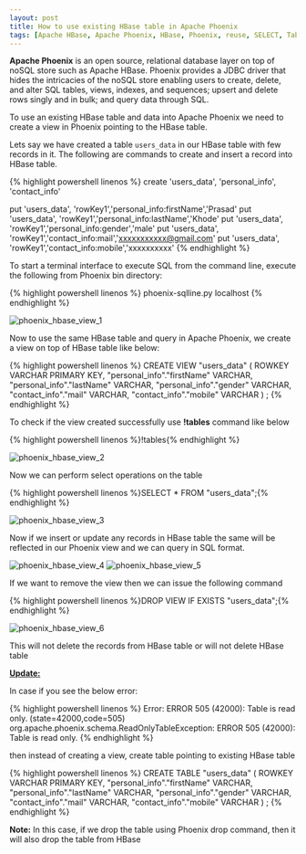 ```yaml
---
layout: post
title: How to use existing HBase table in Apache Phoenix
tags: [Apache HBase, Apache Phoenix, HBase, Phoenix, reuse, SELECT, Table, View]
---
```

__Apache Phoenix__ is an open source, relational database layer on top of noSQL store such as Apache HBase. Phoenix provides a JDBC driver that hides the intricacies of the noSQL store enabling users to create, delete, and alter SQL tables, views, indexes, and sequences; upsert and delete rows singly and in bulk; and query data through SQL.

To use an existing HBase table and data into Apache Phoenix we need to create a view in Phoenix pointing to the HBase table.

Lets say we have created a table `users_data` in our HBase table with few records in it. The following are commands to create and insert a record into HBase table.

{% highlight powershell linenos %}
create 'users_data', 'personal_info', 'contact_info'

put 'users_data', 'rowKey1','personal_info:firstName','Prasad'
put 'users_data', 'rowKey1','personal_info:lastName','Khode'
put 'users_data', 'rowKey1','personal_info:gender','male'
put 'users_data', 'rowKey1','contact_info:mail','xxxxxxxxxxx@gmail.com'
put 'users_data', 'rowKey1','contact_info:mobile','xxxxxxxxxx'
{% endhighlight %}

To start a terminal interface to execute SQL from the command line, execute the following from Phoenix bin directory:

{% highlight powershell linenos %}
phoenix-sqlline.py localhost
{% endhighlight %}

<img src="https://khodeprasad.files.wordpress.com/2016/07/phoenix_hbase_view_1.png" alt="phoenix_hbase_view_1" />

Now to use the same HBase table and query in Apache Phoenix, we create a view on top of HBase table like below:

{% highlight powershell linenos %}
CREATE VIEW "users_data" ( ROWKEY VARCHAR PRIMARY KEY, "personal_info"."firstName" VARCHAR, "personal_info"."lastName" VARCHAR, "personal_info"."gender" VARCHAR, "contact_info"."mail" VARCHAR, "contact_info"."mobile" VARCHAR ) ;
{% endhighlight %}

To check if the view created successfully use <b>!tables</b> command like below

{% highlight powershell linenos %}!tables{% endhighlight %}

<img src="https://khodeprasad.files.wordpress.com/2016/07/phoenix_hbase_view_2.png" alt="phoenix_hbase_view_2" />

Now we can perform select operations on the table

{% highlight powershell linenos %}SELECT * FROM "users_data";{% endhighlight %}

<img src="https://khodeprasad.files.wordpress.com/2016/07/phoenix_hbase_view_3.png" alt="phoenix_hbase_view_3" />

Now if we insert or update any records in HBase table the same will be reflected in our Phoenix view and we can query in SQL format.

<img src="https://khodeprasad.files.wordpress.com/2016/07/phoenix_hbase_view_4.png" alt="phoenix_hbase_view_4" />

<img src="https://khodeprasad.files.wordpress.com/2016/07/phoenix_hbase_view_5.png" alt="phoenix_hbase_view_5" />

If we want to remove the view then we can issue the following command

{% highlight powershell linenos %}DROP VIEW IF EXISTS "users_data";{% endhighlight %}

<img src="https://khodeprasad.files.wordpress.com/2016/07/phoenix_hbase_view_6.png" alt="phoenix_hbase_view_6" />

This will not delete the records from HBase table or will not delete HBase table

<span style="text-decoration:underline;"><strong>Update:</strong></span>

In case if you see the below error:

{% highlight powershell linenos %}
Error: ERROR 505 (42000): Table is read only. (state=42000,code=505)
org.apache.phoenix.schema.ReadOnlyTableException: ERROR 505 (42000): Table is read only.
{% endhighlight %}

then instead of creating a view, create table pointing to existing HBase table

{% highlight powershell linenos %}
CREATE TABLE "users_data" ( ROWKEY VARCHAR PRIMARY KEY, "personal_info"."firstName" VARCHAR, "personal_info"."lastName" VARCHAR, "personal_info"."gender" VARCHAR, "contact_info"."mail" VARCHAR, "contact_info"."mobile" VARCHAR ) ;
{% endhighlight %}

<strong>Note:</strong> In this case, if we drop the table using Phoenix drop command, then it will also drop the table from HBase
